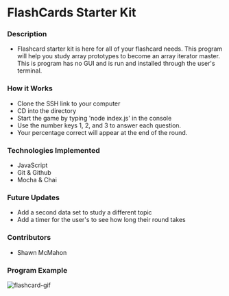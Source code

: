 # FlashCards Starter Kit

### Description
- Flashcard starter kit is here for all of your flashcard needs. This program will help you study array prototypes to become an array iterator master.
This is program has no GUI and is run and installed through the user's terminal.  


### How it Works
- Clone the SSH link to your computer
- CD into the directory
- Start the game by typing 'node index.js' in the console
- Use the number keys 1, 2, and 3 to answer each question.
- Your percentage correct will appear at the end of the round.

### Technologies Implemented
- JavaScript
- Git & Github
- Mocha & Chai

### Future Updates
- Add a second data set to study a different topic
- Add a timer for the user's to see how long their round takes


### Contributors
- Shawn McMahon


### Program Example
![flashcard-gif](https://user-images.githubusercontent.com/73731359/118185339-a9af5200-b3f9-11eb-9d3b-f9c52ed35b68.gif)
